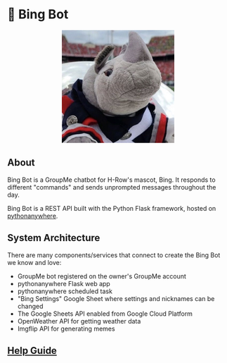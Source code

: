 # 🦏 Bing Bot

<p align="center">
   <img alt="Bing Bot" width="256" height="256" src="assets/bing.jpg" />
</p>

## About

Bing Bot is a GroupMe chatbot for H-Row's mascot, Bing. It responds to different "commands" and sends unprompted messages throughout the day.

Bing Bot is a REST API built with the Python Flask framework, hosted on [pythonanywhere](https://www.pythonanywhere.com).

## System Architecture

There are many components/services that connect to create the Bing Bot we know and love:

- GroupMe bot registered on the owner's GroupMe account
- pythonanywhere Flask web app
- pythonanywhere scheduled task
- "Bing Settings" Google Sheet where settings and nicknames can be changed
- The Google Sheets API enabled from Google Cloud Platform
- OpenWeather API for getting weather data
- Imgflip API for generating memes

## [Help Guide](HELP.md)

